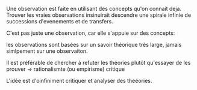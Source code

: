 Une observation est faite en utilisant des concepts qu'on connait deja. Trouver les vraies observations insinuirait descendre une spirale infinie de successions d'evenements et de transfers.

C'est pas juste une observation, car elle s'appuie sur des concepts:

les observations sont basées sur un savoir théorique très large, jamais simlpement sur une observaiton.

Il est préférable de chercher à refuter les théories plutôt qu'essayer de les prouver -> rationalismte (ou empirisme) critique

L'idée est d'oinfiniment critiquer et analyser des theéories.